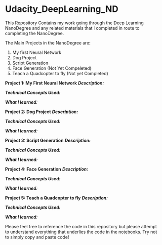 # Udacity_DeepLearning_ND
This Repository Contains my work going through the Deep Learning NanoDegree and any related materials that I completed in route to completing the NanoDegree.


The Main Projects in the NanoDegree are:
  1. My first Neural Network
  2. Dog Project 
  3. Script Generation 
  4. Face Generation (Not Yet Compeleted) 
  5. Teach a Quadcopter to fly (Not yet Completed)



**Project 1: My First Neural Network** 
  **_Description:_**


  **_Technical Concepts Used:_**
  
  
  
  **_What I learned:_**



**Project 2: Dog Project** 
  **_Description:_**


  **_Technical Concepts Used:_**
  
  
  
  **_What I learned:_**
  


**Project 3: Script Generation**
  **_Description:_**


  **_Technical Concepts Used:_**
  
  
  
  **_What I learned:_**
  
  
  

**Project 4: Face Generation** 
  **_Description:_**


  **_Technical Concepts Used:_**
  
  
  
  **_What I learned:_**
  
  
  

**Project 5: Teach a Quadcopter to fly**
  **_Description:_**


  **_Technical Concepts Used:_**
  
  
  
  **_What I learned:_**
  
  
  
  
  
  Please feel free to reference the code in this repository but please attempt to understand everything that underlies the code in the notebooks. Try not to simply copy and paste code!
